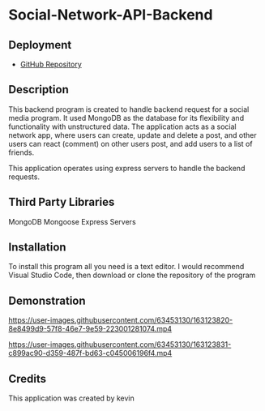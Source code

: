 # Social-Network-API-Backend

## Deployment
* [GitHub Repository](https://github.com/cn-kp/Social-Network-API-Backend)

## Description

This backend program is created to handle backend request for a social media program. It used MongoDB as the database for its flexibility and functionality with unstructured data. The application acts as a social network app, where users can create, update and delete a post, and other users can react (comment) on other users post, and add users to a list of friends. 

This application operates using express servers to handle the backend requests.
## Third Party Libraries

MongoDB
Mongoose
Express Servers

## Installation

To install this program all you need is a text editor. I would recommend Visual Studio Code, then download or clone the repository of the program

## Demonstration


https://user-images.githubusercontent.com/63453130/163123820-8e8499d9-57f8-46e7-9e59-223001281074.mp4


https://user-images.githubusercontent.com/63453130/163123831-c899ac90-d359-487f-bd63-c045006196f4.mp4




## Credits

This application was created by kevin
